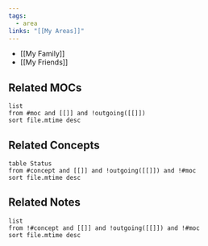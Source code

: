 ```yaml
---
tags:
  - area
links: "[[My Areas]]"
---
```

- [[My Family]]
- [[My Friends]]

## Related MOCs
```dataview
list
from #moc and [[]] and !outgoing([[]])
sort file.mtime desc
```

## Related Concepts
```dataview
table Status
from #concept and [[]] and !outgoing([[]]) and !#moc
sort file.mtime desc
```
## Related Notes
```dataview
list
from !#concept and [[]] and !outgoing([[]]) and !#moc
sort file.mtime desc
```
